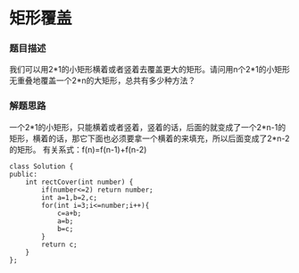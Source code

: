 ﻿# 矩形覆盖
### 题目描述
我们可以用2\*1的小矩形横着或者竖着去覆盖更大的矩形。请问用n个2\*1的小矩形无重叠地覆盖一个2\*n的大矩形，总共有多少种方法？

### 解题思路
一个2\*1的小矩形，只能横着或者竖着，竖着的话，后面的就变成了一个2\*n-1的矩形，横着的话，那它下面也必须要拿一个横着的来填充，所以后面变成了2\*n-2的矩形。
有关系式：f(n)=f(n-1)+f(n-2)

```
class Solution {
public:
    int rectCover(int number) {
        if(number<=2) return number;
        int a=1,b=2,c;
        for(int i=3;i<=number;i++){
            c=a+b;
            a=b;
            b=c;
        }
        return c;
    }
};
```

